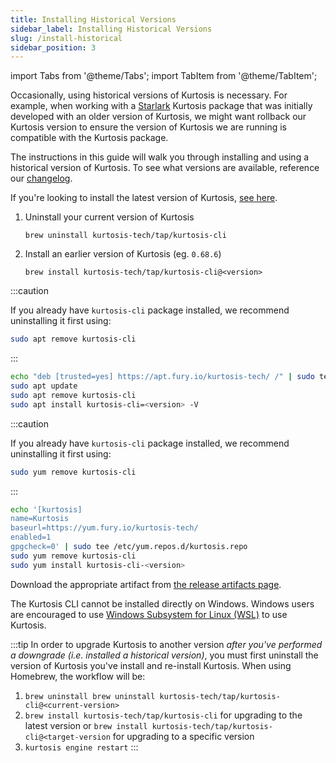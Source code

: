 ```yaml
---
title: Installing Historical Versions
sidebar_label: Installing Historical Versions
slug: /install-historical
sidebar_position: 3
---
```


<!---------- START IMPORTS ------------>

import Tabs from '@theme/Tabs';
import TabItem from '@theme/TabItem';

<!---------- END IMPORTS ------------>

Occasionally, using historical versions of Kurtosis is necessary. For example, when working with a [Starlark](../concepts-reference/starlark.md) Kurtosis package that was initially developed with an older version of Kurtosis, we might want rollback our Kurtosis version to ensure the version of Kurtosis we are running is compatible with the Kurtosis package.

The instructions in this guide will walk you through installing and using a historical version of Kurtosis. To see what versions are available, reference our [changelog](../changelog.md).

If you're looking to install the latest version of Kurtosis, [see here][install-kurtosis].


<Tabs groupId="install-methods">
<TabItem value="homebrew" label="brew (MacOS)">

1. Uninstall your current version of Kurtosis
    ```
    brew uninstall kurtosis-tech/tap/kurtosis-cli
    ```
   
2. Install an earlier version of Kurtosis (eg. `0.68.6`)
   ```
   brew install kurtosis-tech/tap/kurtosis-cli@<version>
   ```

</TabItem>
<TabItem value="apt" label="apt (Ubuntu)">

:::caution

If you already have `kurtosis-cli` package installed, we recommend uninstalling it first using:

```bash
sudo apt remove kurtosis-cli
```

:::

```bash
echo "deb [trusted=yes] https://apt.fury.io/kurtosis-tech/ /" | sudo tee /etc/apt/sources.list.d/kurtosis.list
sudo apt update
sudo apt remove kurtosis-cli
sudo apt install kurtosis-cli=<version> -V
```

</TabItem>
<TabItem value="yum" label="yum (RHEL)">

:::caution

If you already have `kurtosis-cli` package installed, we recommend uninstalling it first using:

```bash
sudo yum remove kurtosis-cli
```

:::

```bash
echo '[kurtosis]
name=Kurtosis
baseurl=https://yum.fury.io/kurtosis-tech/
enabled=1
gpgcheck=0' | sudo tee /etc/yum.repos.d/kurtosis.repo
sudo yum remove kurtosis-cli
sudo yum install kurtosis-cli-<version>
```

</TabItem>
<TabItem value="other-linux" label="deb, rpm, and apk">

Download the appropriate artifact from [the release artifacts page][release-artifacts].

</TabItem>

<TabItem value="windows" label="Windows">

The Kurtosis CLI cannot be installed directly on Windows. Windows users are encouraged to use [Windows Subsystem for Linux (WSL)](https://learn.microsoft.com/en-us/windows/wsl/install) to use Kurtosis.

</TabItem>

</Tabs>

:::tip
In order to upgrade Kurtosis to another version *after you've performed a downgrade (i.e. installed a historical version)*, you must first uninstall the version of Kurtosis you've install and re-install Kurtosis. When using Homebrew, the workflow will be:
1. `brew uninstall brew uninstall kurtosis-tech/tap/kurtosis-cli@<current-version>`
2. `brew install kurtosis-tech/tap/kurtosis-cli` for upgrading to the latest version or `brew install kurtosis-tech/tap/kurtosis-cli@<target-version` for upgrading to a specific version
3. `kurtosis engine restart`
:::

<!-------------------------- ONLY LINKS BELOW HERE ---------------------------->
[install-kurtosis]: ./installing-the-cli.md
[release-artifacts]: https://github.com/kurtosis-tech/kurtosis-cli-release-artifacts/releases
